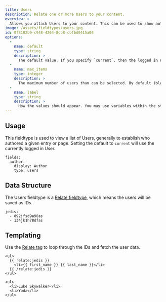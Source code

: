 ```yaml
---
title: Users
description: Relate one or more Users to your content.
overview: >
  Allows you attach Users to your content. This can be used to show authorship, team members, or whatever other use you have for showing people with your content.
image: /assets/fieldtypes/users.jpg
id: 0f8102b9-c948-4264-8cb8-cbfbd0415a04
options:
  -
    name: default
    type: string
    description: >
      The default value. If you specify `current`, then the logged in user will be selected by default.
  -
    name: max_items
    type: integer
    description: >
      The maximum number of users than can be selected. By default (blank) there is no limit. Setting to `1` will save the value as a `string` instead of an `array` and will switch to a select dropdown UI.
  - 
    name: label
    type: string
    description: >
      How the values should appear. You may use variables within the string, eg. "{{ first_name }} ({{ last_name }})"
---
```

## Usage

This fieldtype is used to view a list of Users, generally to establish who authored a given entry or page. Setting the default to `current` will use the currently logged in User.

```.language-yaml
fields:
  author:
    display: Author
    type: users
```

## Data Structure

The Users fieldtype is a [Relate fieldtype](/fieldtypes/relate), which means the users will be saved as IDs.

``` .language-yaml
jedis:
  - 892jfsd9a90as
  - 134jk1h78dfas
```

## Templating

Use the [Relate tag](/tags/relate) to loop through the IDs and fetch the user data.

```
<ul>
  {{ relate:jedis }}
    <li>{{ first_name }} {{ last_name }}</li>
  {{ /relate:jedis }}
</ul>
```

``` .language-output
<ul>
  <li>Luke Skywalker</li>
  <li>Yoda</li>
</ul>
```
